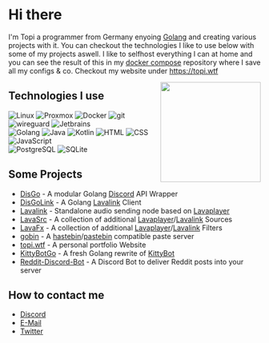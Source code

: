 # Hi there

I'm Topi a programmer from Germany enyoing [Golang](https://go.dev/) and creating various projects with it. You can checkout the technologies I like to use below with some of my projects aswell. I like to selfhost everything I can at home and you can see the result of this in my [docker compose](https://github.com/TopiSenpai/docker) repository where I save all my configs & co.
Checkout my website under https://topi.wtf

<img src="https://kittybot.de/img/KittyBlink.4e6166f0.gif" width="200px" height="200px" align="right" style="align-self: flex-end;">

## Technologies I use

<p>
  <img alt="Linux" src="https://img.shields.io/badge/-Linux-informational?style=for-the-badge&logo=linux&logoColor=white&color=FCC624" />
  <img alt="Proxmox" src="https://img.shields.io/badge/-Proxmox-informational?style=for-the-badge&logo=proxmox&logoColor=white&color=E57000" />
  <img alt="Docker" src="https://img.shields.io/badge/-Docker-informational?style=for-the-badge&logo=docker&logoColor=white&color=2496ED" />
  <img alt="git" src="https://img.shields.io/badge/-Git-informational?style=for-the-badge&logo=git&logoColor=white&color=F05032" />
  <img alt="wireguard" src="https://img.shields.io/badge/-Wireguard-informational?style=for-the-badge&logo=wireguard&logoColor=white&color=88171A" />
  <img alt="Jetbrains" src="https://img.shields.io/badge/-Jetbrains-informational?style=for-the-badge&logo=jetbrains&logoColor=white&color=000000" />
  <br />

  <img alt="Golang" src="https://img.shields.io/badge/-Golang-informational?style=for-the-badge&logo=go&logoColor=white&color=00ADD8" />
  <img alt="Java" src="https://img.shields.io/badge/-Java-informational?style=for-the-badge&logo=openjdk&logoColor=black&color=FFFFFF" />
  <img alt="Kotlin" src="https://img.shields.io/badge/-Kotlin-informational?style=for-the-badge&logo=kotlin&logoColor=white&color=7F52FF" />
  <img alt="HTML" src="https://img.shields.io/badge/-HTML-informational?style=for-the-badge&logo=html5&logoColor=white&color=E34F26" />
  <img alt="CSS" src="https://img.shields.io/badge/-CSS-informational?style=for-the-badge&logo=css3&logoColor=white&color=1572B6" />
  <img alt="JavaScript" src="https://img.shields.io/badge/-JavaScript-informational?style=for-the-badge&logo=javascript&logoColor=white&color=F7DF1E" />

  <br />
  <img alt="PostgreSQL" src="https://img.shields.io/badge/-PostgreSQL-informational?style=for-the-badge&logo=postgresql&logoColor=white&color=4169E1" />
  <img alt="SQLite" src="https://img.shields.io/badge/-SQLite-informational?style=for-the-badge&logo=sqlite&logoColor=white&color=47A248" />
</p>

## Some Projects

* [DisGo](https://github.com/disgoorg/disgo) - A modular Golang [Discord](httos://discord.com) API Wrapper
* [DisGoLink](https://github.com/disgoorg/disgolink) -  A Golang [Lavalink](https://github.com/freyacodes/Lavalink) Client 
* [Lavalink](https://github.com/freyacodes/Lavalink) - Standalone audio sending node based on [Lavaplayer](https://github.com/sedmelluq/lavaplayer) 
* [LavaSrc](https://github.com/TopiSenpai/LavaSrc) -  A collection of additional [Lavaplayer](https://github.com/sedmelluq/lavaplayer)/[Lavalink](https://github.com/freyacodes/Lavalink) Sources
* [LavaFx](https://github.com/TopiSenpai/LavaFx) - A collection of additional [Lavaplayer](https://github.com/sedmelluq/lavaplayer)/[Lavalink](https://github.com/freyacodes/Lavalink) Filters 
* [gobin](https://github.com/TopiSenpai/gobin) -  A [hastebin](https://hastebin.com)/[pastebin](https://pastebin.com/) compatible paste server
* [topi.wtf](https://github.com/TopiSenpai/topi.wtf) - A personal portfolio Website
* [KittyBotGo](https://github.com/KittyBot-Org/KittyBotGo) - A fresh Golang rewrite of [KittyBot](https://github.com/KittyBot-Org/KittyBot)
* [Reddit-Discord-Bot](https://github.com/TopiSenpai/Reddit-Discord-Bot) - A Discord Bot to deliver Reddit posts into your server

## How to contact me

* [Discord](https://discord.gg/sD3ABd5)
* [E-Mail](mailto:hi@topi.wtf) 
* [Twitter](https://twitter.com/TopiSenpai)

